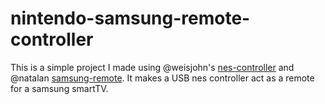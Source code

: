 nintendo-samsung-remote-controller
==================================

This is a simple project I made using @weisjohn's [nes-controller](https://github.com/weisjohn/nes-controller) and @natalan [samsung-remote](https://github.com/natalan/samsung-remote).  It makes a USB nes controller act as a remote for a samsung smartTV.